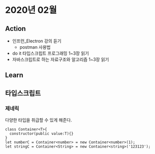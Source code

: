 # 2020년 02월

## Action

- 인프런\_Electron 강의 듣기
  - postman 사용법
- do it 타입스크립트 프로그래밍 1~3장 읽기
- 자바스크립트로 하는 자료구조와 알고리즘 1~3장 읽기

## Learn

## 타입스크립트

### 제네릭

다양한 타입을 취급할 수 있게 해준다.

```
class Container<T>{
  constructor(public value:T){}
}
let numberC = Container<number> = new Container<number>(1);
let stringC = Container<String> = new Container<string>('123123');
```
